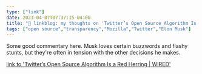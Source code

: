 ```yaml
---
type: ["link"]
date: 2023-04-07T07:37:15-04:00
title: "🔗 linkblog: my thoughts on 'Twitter’s Open Source Algorithm Is a Red Herring | WIRED'"
tags: ["open source","transparency","Mozilla","Twitter","Elon Musk"]
---
```

Some good commentary here. Musk loves certain buzzwords and flashy stunts, but they're often in tension with the other decisions he makes.  
 

[link to 'Twitter’s Open Source Algorithm Is a Red Herring | WIRED'](https://www.wired.com/story/twitters-open-source-algorithm-is-a-red-herring/)
